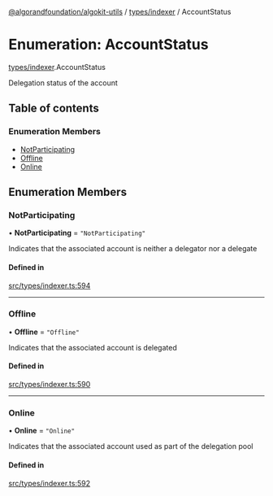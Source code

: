 [@algorandfoundation/algokit-utils](../README.md) / [types/indexer](../modules/types_indexer.md) / AccountStatus

# Enumeration: AccountStatus

[types/indexer](../modules/types_indexer.md).AccountStatus

Delegation status of the account

## Table of contents

### Enumeration Members

- [NotParticipating](types_indexer.AccountStatus.md#notparticipating)
- [Offline](types_indexer.AccountStatus.md#offline)
- [Online](types_indexer.AccountStatus.md#online)

## Enumeration Members

### NotParticipating

• **NotParticipating** = ``"NotParticipating"``

Indicates that the associated account is neither a delegator nor a delegate

#### Defined in

[src/types/indexer.ts:594](https://github.com/algorandfoundation/algokit-utils-ts/blob/main/src/types/indexer.ts#L594)

___

### Offline

• **Offline** = ``"Offline"``

Indicates that the associated account is delegated

#### Defined in

[src/types/indexer.ts:590](https://github.com/algorandfoundation/algokit-utils-ts/blob/main/src/types/indexer.ts#L590)

___

### Online

• **Online** = ``"Online"``

Indicates that the associated account used as part of the delegation pool

#### Defined in

[src/types/indexer.ts:592](https://github.com/algorandfoundation/algokit-utils-ts/blob/main/src/types/indexer.ts#L592)
